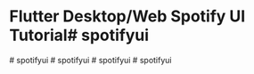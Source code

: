 # Flutter Desktop/Web Spotify UI Tutorial#   s p o t i f y u i  
 #   s p o t i f y u i  
 #   s p o t i f y u i  
 #   s p o t i f y u i  
 #   s p o t i f y u i  
 
